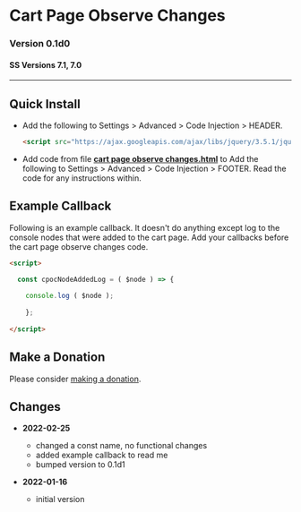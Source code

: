# Cart Page Observe Changes

### Version 0.1d0

#### SS Versions 7.1, 7.0

---

## Quick Install

* Add the following to Settings > Advanced > Code Injection > HEADER.

  ```html
  <script src="https://ajax.googleapis.com/ajax/libs/jquery/3.5.1/jquery.min.js"></script>
  ```

* Add code from file
  **[cart page observe changes.html](cart%20page%20observe%20changes.html#L1)**
  to Add the following to Settings > Advanced > Code Injection > FOOTER. Read
  the code for any instructions within.

## Example Callback

Following is an example callback. It doesn't do anything except log to the
console nodes that were added to the cart page. Add your callbacks before the
cart page observe changes code.

```html
<script>

  const cpocNodeAddedLog = ( $node ) => {
  
    console.log ( $node );
    
  	};
  	
</script>
```

## Make a Donation

Please consider
[making a donation](https://github.com/tomsWebConsulting/twcsl#make-a-donation).

## Changes

* **2022-02-25**

  * changed a const name, no functional changes
  * added example callback to read me
  * bumped version to 0.1d1
  
* **2022-01-16**

  * initial version
